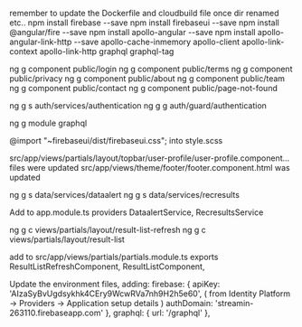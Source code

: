 remember to update the Dockerfile and cloudbuild file once dir renamed etc..
npm install firebase --save
npm install firebaseui --save
npm install @angular/fire --save
npm install apollo-angular --save
npm install apollo-angular-link-http --save
apollo-cache-inmemory
apollo-client
apollo-link-context
apollo-link-http
graphql
graphql-tag

ng g component public/login
ng g component public/terms
ng g component public/privacy
ng g component public/about
ng g component public/team
ng g component public/contact
ng g component public/page-not-found
	
ng g s auth/services/authentication
ng g g auth/guard/authentication
   
ng g module graphql

@import "~firebaseui/dist/firebaseui.css"; into style.scss


src/app/views/partials/layout/topbar/user-profile/user-profile.component... files were updated
src/app/views/theme/footer/footer.component.html was updated

ng g s data/services/dataalert
ng g s data/services/recresults

Add to app.module.ts providers
		DataalertService,
		RecresultsService
		
		
ng g c views/partials/layout/result-list-refresh
ng g c views/partials/layout/result-list

add to src/app/views/partials/partials.module.ts exports
		ResultListRefreshComponent,
		ResultListComponent,

Update the environment files, adding:
	firebase: {
		apiKey: 'AIzaSyBvUgdsykhk4CEry9WcwRVa7nh9H2h5e60',   ( from Identity Platform -> Providers -> Application setup details )
		authDomain: 'streamin-263110.firebaseapp.com'
	},
	graphql: {
		url: '/graphql'
	},
